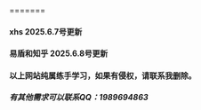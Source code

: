 =======
#### xhs 2025.6.7号更新
#### 易盾和知乎 2025.6.8号更新
#### 以上网站纯属练手学习，如果有侵权，请联系我删除。
##### 有其他需求可以联系QQ：1989694863
>>>>>>> 

